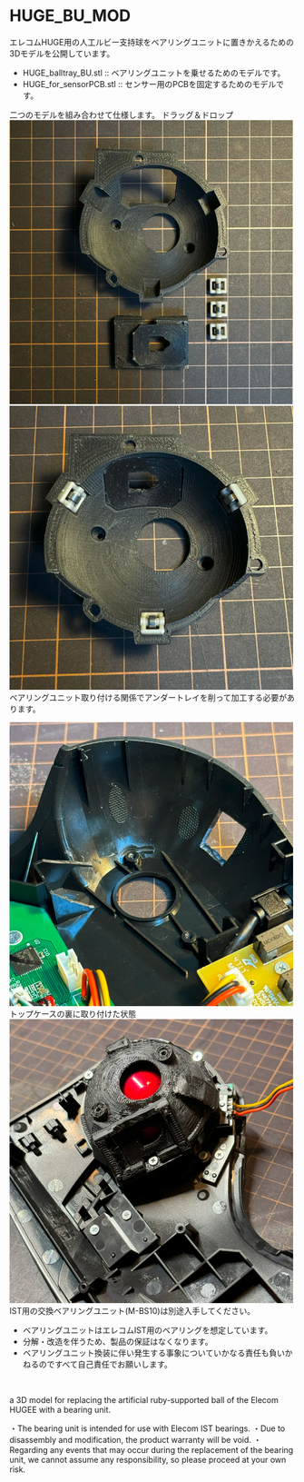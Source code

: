 # HUGE_BU_MOD

エレコムHUGE用の人工ルビー支持球をベアリングユニットに置きかえるための3Dモデルを公開しています。
* HUGE_balltray_BU.stl :: ベアリングユニットを乗せるためのモデルです。
* HUGE_for_sensorPCB.stl :: センサー用のPCBを固定するためのモデルです。

二つのモデルを組み合わせて仕様します。
ドラッグ＆ドロップ
<img width="500" alt="part" src="images/IMG_0924-2.jpg">
<img width="500" alt="assemble1" src="images/IMG_0926.jpg">
<br>
ベアリングユニット取り付ける関係でアンダートレイを削って加工する必要があります。

<img width="500" alt="CUT under tray" src="images/IMG_0934-2.jpg">
<br>
トップケースの裏に取り付けた状態
<img width="500" alt="assemble2" src="images/IMG_0917-2.jpg">
IST用の交換ベアリングユニット(M-BS10)は別途入手してください。

- ベアリングユニットはエレコムIST用のベアリングを想定しています。
- 分解・改造を伴うため、製品の保証はなくなります。
- ベアリングユニット換装に伴い発生する事象についていかなる責任も負いかねるのですべて自己責任でお願いします。
<br>

a 3D model for replacing the artificial ruby-supported ball of the Elecom HUGEE with a bearing unit.

・The bearing unit is intended for use with Elecom IST bearings.
・Due to disassembly and modification, the product warranty will be void.
・Regarding any events that may occur during the replacement of the bearing unit, we cannot assume any responsibility, so please proceed at your own risk.
